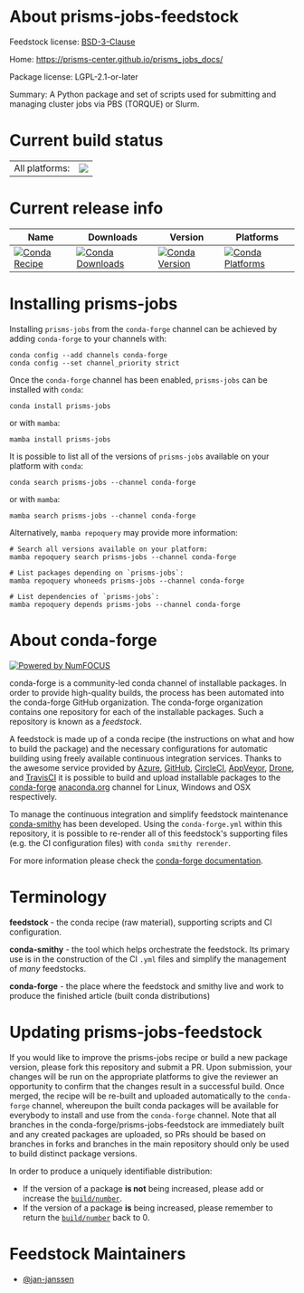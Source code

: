 About prisms-jobs-feedstock
===========================

Feedstock license: [BSD-3-Clause](https://github.com/conda-forge/prisms-jobs-feedstock/blob/main/LICENSE.txt)

Home: https://prisms-center.github.io/prisms_jobs_docs/

Package license: LGPL-2.1-or-later

Summary: A Python package and set of scripts used for submitting and managing cluster jobs via PBS (TORQUE) or Slurm.

Current build status
====================


<table><tr><td>All platforms:</td>
    <td>
      <a href="https://dev.azure.com/conda-forge/feedstock-builds/_build/latest?definitionId=21868&branchName=main">
        <img src="https://dev.azure.com/conda-forge/feedstock-builds/_apis/build/status/prisms-jobs-feedstock?branchName=main">
      </a>
    </td>
  </tr>
</table>

Current release info
====================

| Name | Downloads | Version | Platforms |
| --- | --- | --- | --- |
| [![Conda Recipe](https://img.shields.io/badge/recipe-prisms--jobs-green.svg)](https://anaconda.org/conda-forge/prisms-jobs) | [![Conda Downloads](https://img.shields.io/conda/dn/conda-forge/prisms-jobs.svg)](https://anaconda.org/conda-forge/prisms-jobs) | [![Conda Version](https://img.shields.io/conda/vn/conda-forge/prisms-jobs.svg)](https://anaconda.org/conda-forge/prisms-jobs) | [![Conda Platforms](https://img.shields.io/conda/pn/conda-forge/prisms-jobs.svg)](https://anaconda.org/conda-forge/prisms-jobs) |

Installing prisms-jobs
======================

Installing `prisms-jobs` from the `conda-forge` channel can be achieved by adding `conda-forge` to your channels with:

```
conda config --add channels conda-forge
conda config --set channel_priority strict
```

Once the `conda-forge` channel has been enabled, `prisms-jobs` can be installed with `conda`:

```
conda install prisms-jobs
```

or with `mamba`:

```
mamba install prisms-jobs
```

It is possible to list all of the versions of `prisms-jobs` available on your platform with `conda`:

```
conda search prisms-jobs --channel conda-forge
```

or with `mamba`:

```
mamba search prisms-jobs --channel conda-forge
```

Alternatively, `mamba repoquery` may provide more information:

```
# Search all versions available on your platform:
mamba repoquery search prisms-jobs --channel conda-forge

# List packages depending on `prisms-jobs`:
mamba repoquery whoneeds prisms-jobs --channel conda-forge

# List dependencies of `prisms-jobs`:
mamba repoquery depends prisms-jobs --channel conda-forge
```


About conda-forge
=================

[![Powered by
NumFOCUS](https://img.shields.io/badge/powered%20by-NumFOCUS-orange.svg?style=flat&colorA=E1523D&colorB=007D8A)](https://numfocus.org)

conda-forge is a community-led conda channel of installable packages.
In order to provide high-quality builds, the process has been automated into the
conda-forge GitHub organization. The conda-forge organization contains one repository
for each of the installable packages. Such a repository is known as a *feedstock*.

A feedstock is made up of a conda recipe (the instructions on what and how to build
the package) and the necessary configurations for automatic building using freely
available continuous integration services. Thanks to the awesome service provided by
[Azure](https://azure.microsoft.com/en-us/services/devops/), [GitHub](https://github.com/),
[CircleCI](https://circleci.com/), [AppVeyor](https://www.appveyor.com/),
[Drone](https://cloud.drone.io/welcome), and [TravisCI](https://travis-ci.com/)
it is possible to build and upload installable packages to the
[conda-forge](https://anaconda.org/conda-forge) [anaconda.org](https://anaconda.org/)
channel for Linux, Windows and OSX respectively.

To manage the continuous integration and simplify feedstock maintenance
[conda-smithy](https://github.com/conda-forge/conda-smithy) has been developed.
Using the ``conda-forge.yml`` within this repository, it is possible to re-render all of
this feedstock's supporting files (e.g. the CI configuration files) with ``conda smithy rerender``.

For more information please check the [conda-forge documentation](https://conda-forge.org/docs/).

Terminology
===========

**feedstock** - the conda recipe (raw material), supporting scripts and CI configuration.

**conda-smithy** - the tool which helps orchestrate the feedstock.
                   Its primary use is in the construction of the CI ``.yml`` files
                   and simplify the management of *many* feedstocks.

**conda-forge** - the place where the feedstock and smithy live and work to
                  produce the finished article (built conda distributions)


Updating prisms-jobs-feedstock
==============================

If you would like to improve the prisms-jobs recipe or build a new
package version, please fork this repository and submit a PR. Upon submission,
your changes will be run on the appropriate platforms to give the reviewer an
opportunity to confirm that the changes result in a successful build. Once
merged, the recipe will be re-built and uploaded automatically to the
`conda-forge` channel, whereupon the built conda packages will be available for
everybody to install and use from the `conda-forge` channel.
Note that all branches in the conda-forge/prisms-jobs-feedstock are
immediately built and any created packages are uploaded, so PRs should be based
on branches in forks and branches in the main repository should only be used to
build distinct package versions.

In order to produce a uniquely identifiable distribution:
 * If the version of a package **is not** being increased, please add or increase
   the [``build/number``](https://docs.conda.io/projects/conda-build/en/latest/resources/define-metadata.html#build-number-and-string).
 * If the version of a package **is** being increased, please remember to return
   the [``build/number``](https://docs.conda.io/projects/conda-build/en/latest/resources/define-metadata.html#build-number-and-string)
   back to 0.

Feedstock Maintainers
=====================

* [@jan-janssen](https://github.com/jan-janssen/)

